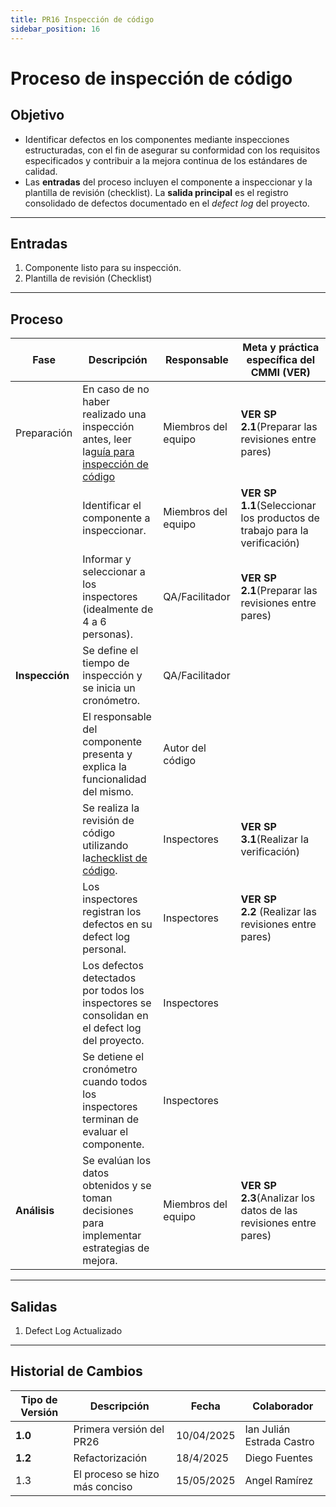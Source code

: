 ```yaml
---
title: PR16 Inspección de código
sidebar_position: 16
---
```


# Proceso de inspección de código

## Objetivo

- Identificar defectos en los componentes mediante inspecciones estructuradas, con el fin de asegurar su conformidad con los requisitos especificados y contribuir a la mejora continua de los estándares de calidad.
- Las **entradas** del proceso incluyen el componente a inspeccionar y la plantilla de revisión (checklist). La **salida principal** es el registro consolidado de defectos documentado en el _defect log_ del proyecto.

---

## Entradas

1. Componente listo para su inspección.
2. Plantilla de revisión (Checklist)

---

## Proceso

| **Fase**       | **Descripción**                                                                                                            | **Responsable**     | **Meta y práctica específica del CMMI (VER)**                             |
| -------------- | -------------------------------------------------------------------------------------------------------------------------- | ------------------- | ------------------------------------------------------------------------- |
| Preparación    | En caso de no haber realizado una inspección antes, leer la[guía para inspección de código](/docs/guias/inspeccion-codigo) | Miembros del equipo | **VER SP 2.1**(Preparar las revisiones entre pares)                       |
|                | Identificar el componente a inspeccionar.                                                                                  | Miembros del equipo | **VER SP 1.1**(Seleccionar los productos de trabajo para la verificación) |
|                | Informar y seleccionar a los inspectores (idealmente de 4 a 6 personas).                                                   | QA/Facilitador      | **VER SP 2.1**(Preparar las revisiones entre pares)                       |
| **Inspección** | Se define el tiempo de inspección y se inicia un cronómetro.                                                               | QA/Facilitador      |                                                                           |
|                | El responsable del componente presenta y explica la funcionalidad del mismo.                                               | Autor del código    |                                                                           |
|                | Se realiza la revisión de código utilizando la[checklist de código](../recursos/checklists.md).                            | Inspectores         | **VER SP 3.1**(Realizar la verificación)                                  |
|                | Los inspectores registran los defectos en su defect log personal.                                                          | Inspectores         | **VER SP 2.2** (Realizar las revisiones entre pares)                      |
|                | Los defectos detectados por todos los inspectores se consolidan en el defect log del proyecto.                             | Inspectores         |                                                                           |
|                | Se detiene el cronómetro cuando todos los inspectores terminan de evaluar el componente.                                   | Inspectores         |                                                                           |
| **Análisis**   | Se evalúan los datos obtenidos y se toman decisiones para implementar estrategias de mejora.                               | Miembros del equipo | **VER SP 2.3**(Analizar los datos de las revisiones entre pares)          |

---

## Salidas

1. Defect Log Actualizado

---

## Historial de Cambios

| **Tipo de Versión** | **Descripción**                | **Fecha**  | **Colaborador**           |
| ------------------- | ------------------------------ | ---------- | ------------------------- |
| **1.0**             | Primera versión del PR26       | 10/04/2025 | Ian Julián Estrada Castro |
| **1.2**             | Refactorización                | 18/4/2025  | Diego Fuentes             |
| 1.3                 | El proceso se hizo más conciso | 15/05/2025 | Angel Ramírez             |
